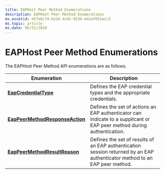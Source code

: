 ```yaml
---
title: EAPHost Peer Method Enumerations
description: EAPHost Peer Method Enumerations
ms.assetid: e57e8c74-b224-4c01-913b-e41af651acc3
ms.topic: article
ms.date: 05/31/2018
---
```


# EAPHost Peer Method Enumerations

The EAPHost Peer Method API enumerations are as follows.



| Enumeration                                                        | Description                                                                                                                |
|--------------------------------------------------------------------|----------------------------------------------------------------------------------------------------------------------------|
| [**EapCredentialType**](/windows/desktop/api/eaptypes/ns-eaptypes-eapcredential)                         | Defines the EAP credential types and the appropriate credentials.                                                          |
| [**EapPeerMethodResponseAction**](/windows/win32/api/eapauthenticatoractiondefine/ne-eapauthenticatoractiondefine-eappeermethodresponseaction) | Defines the set of actions an EAP authenticator can indicate to a supplicant or EAP peer method during authentication.     |
| [**EapPeerMethodResultReason**](/windows/win32/api/eapauthenticatoractiondefine/ne-eapauthenticatoractiondefine-eappeermethodresultreason)     | Defines the set of results of an EAP authentication session returned by an EAP authenticator method to an EAP peer method. |



 

 

 




